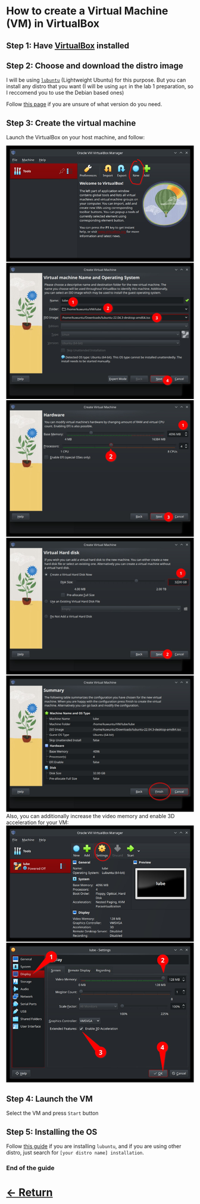 # How to create a Virtual Machine (VM) in VirtualBox

## Step 1: Have [VirtualBox](https://www.virtualbox.org/wiki/Downloads) installed

## Step 2: Choose and download the distro image

I will be using [`lubuntu`](https://lubuntu.me) (Lightweight Ubuntu) for this purpose. But you can install any distro that you want (I will be using `apt` in the lab 1 preparation, so I reccomend you to use the Debian based ones)

Follow [this page](https://manual.lubuntu.me/stable/1/1.1/retrieving_the_image.html) if you are unsure of what version do you need.

## Step 3: Create the virtual machine

Launch the VirtualBox on your host machine, and follow:

![New VM](img/vminst0.jpg)
![Name, Folder, and Image config](img/vminst1.jpg)
![RAM & CPU cofig](img/vminst2.jpg)
![VHD config](img/vminst3.jpg)
![Checkout](img/vminst4.jpg)
Also, you can additionally increase the video memory and enable 3D acceleration for your VM:
![Additional Setting](img/vminst5.jpg)
![enable VMem & 3D acceleration](img/vminst6.jpg)

## Step 4: Launch the VM
Select the VM and press `Start` button

## Step 5: Installing the OS
Follow [this guide](https://manual.lubuntu.me/stable/1/1.3/installation.html) if you are installing `lubuntu`, and if you are using other distro, just search for `[your distro name] installation`.
### End of the guide
# [<- Return](Lab1Solution.md)